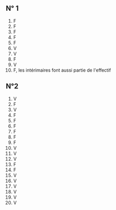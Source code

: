 ## N° 1 

1. F
2. F
3. F
4. F
5. F
6. V
7. V
8. F
9. V
10. F, les intérimaires font aussi partie de l'effectif



## N°2

1. V
2. F
3. V
4. F
5. F
6. F
7. F
8. F
9. F
10. V
11. V
12. V
13. F
14. F
15. V
16. V
17. V
18. V
19. V
20. V